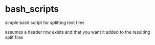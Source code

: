 # bash_scripts
simple bash script for splitting text files

assumes a header row exists and that you want it added to the resulting split files
